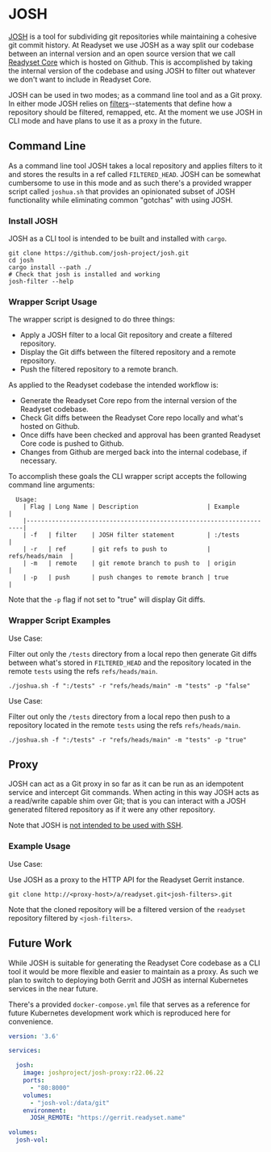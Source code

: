 # JOSH

[JOSH](https://github.com/josh-project/josh) is a tool for subdividing git repositories while maintaining a cohesive
git commit history. At Readyset we use JOSH as a way split our codebase between an internal version and an open source
version that we call [Readyset Core](https://github.com/readysettech/readyset) which is hosted on Github.
This is accomplished by taking the internal version of the codebase and using JOSH to filter
out whatever we don't want to include in Readyset Core.

JOSH can be used in two modes; as a command line tool and as a Git proxy. In either mode JOSH relies on
[filters](https://josh-project.github.io/josh/reference/filters.html)--statements that define how a repository should be
filtered, remapped, etc. At the moment we use JOSH in CLI mode and have plans to use it as a proxy in the future.

## Command Line

As a command line tool JOSH takes a local repository and applies filters to it and stores the results in a ref
called `FILTERED_HEAD`. JOSH can be somewhat cumbersome to use in this mode and as such there's a provided wrapper
script
called `joshua.sh` that provides an opinionated subset of JOSH functionality while eliminating common "gotchas" with
using JOSH.

### Install JOSH

JOSH as a CLI tool is intended to be built and installed with `cargo`.

```shell
git clone https://github.com/josh-project/josh.git
cd josh
cargo install --path ./
# Check that josh is installed and working
josh-filter --help
```

### Wrapper Script Usage

The wrapper script is designed to do three things:

- Apply a JOSH filter to a local Git repository and create a filtered repository.
- Display the Git diffs between the filtered repository and a remote repository.
- Push the filtered repository to a remote branch.

As applied to the Readyset codebase the intended workflow is:

- Generate the Readyset Core repo from the internal version of the Readyset codebase.
- Check Git diffs between the Readyset Core repo locally and what's hosted on Github.
- Once diffs have been checked and approval has been granted Readyset Core code is pushed to Github.
- Changes from Github are merged back into the internal codebase, if necessary.

To accomplish these goals the CLI wrapper script accepts the following command line arguments:

```text
  Usage:
    | Flag | Long Name | Description                   | Example          |
    |---------------------------------------------------------------------|
    | -f   | filter    | JOSH filter statement         | :/tests          |
    | -r   | ref       | git refs to push to           | refs/heads/main  |
    | -m   | remote    | git remote branch to push to  | origin           |
    | -p   | push      | push changes to remote branch | true             |
```

Note that the `-p` flag if not set to "true" will display Git diffs.

### Wrapper Script  Examples

Use Case:

Filter out only the `/tests` directory from a local repo then generate Git diffs between what's stored in
`FILTERED_HEAD` and the repository located in the remote `tests` using the refs `refs/heads/main`.

```shell
./joshua.sh -f ":/tests" -r "refs/heads/main" -m "tests" -p "false"
```

Use Case:

Filter out only the `/tests` directory from a local repo then push to a repository located in the remote `tests`
using the refs `refs/heads/main`.

```shell
./joshua.sh -f ":/tests" -r "refs/heads/main" -m "tests" -p "true"
```

## Proxy

JOSH can act as a Git proxy in so far as it can be run as an idempotent service and intercept Git commands.
When acting in this way JOSH acts as a read/write capable shim over Git;
that is you can interact with a JOSH generated filtered repository as if it were any other repository.

Note that JOSH is
[not intended to be used with SSH](https://josh-project.github.io/josh/reference/proxy.html?highlight=ssh#josh-proxy).

### Example Usage

Use Case:

Use JOSH as a proxy to the HTTP API for the Readyset Gerrit instance.

```shell
git clone http://<proxy-host>/a/readyset.git<josh-filters>.git
```

Note that the cloned repository will be a filtered version of the `readyset` repository filtered by `<josh-filters>`.

## Future Work

While JOSH is suitable for generating the Readyset Core codebase as a CLI tool it would be more flexible
and easier to maintain as a proxy. As such we plan to switch to deploying both Gerrit and JOSH as internal Kubernetes
services in the near future.

There's a provided `docker-compose.yml` file that serves as a reference for future Kubernetes development work
which is reproduced here for convenience.

```yaml
version: '3.6'

services:

  josh:
    image: joshproject/josh-proxy:r22.06.22
    ports:
      - "80:8000"
    volumes:
      - "josh-vol:/data/git"
    environment:
      JOSH_REMOTE: "https://gerrit.readyset.name"

volumes:
  josh-vol:
```
